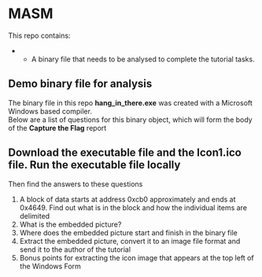 # MASM
This repo contains:
* * A binary file that needs to be analysed to complete the tutorial tasks.

## Demo binary file for analysis
The binary file in this repo **hang_in_there.exe** was created with a Microsoft Windows based compiler. <br>
Below are a list of questions for this binary object, which will form the body of the **Capture the Flag** report

## Download the executable file and the Icon1.ico file. Run the executable file locally
Then find the answers to these questions
1. A block of data starts at address 0xcb0 approximately and ends at 0x4649. Find out what is in the block and how the individual items are delimited
1. What is the embedded picture?    
1. Where does the embedded picture start and finish in the binary file
1. Extract the embedded picture, convert it to an image file format and send it to the author of the tutorial
1. Bonus points for extracting the icon image that appears at the top left of the Windows Form
